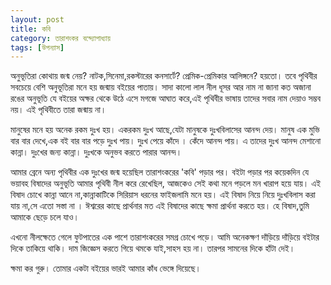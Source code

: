 ```yaml
---
layout: post
title: কবি
category: তারাশংকর বন্দ্যোপাধ্যায়
tags: [উপন্যাস]
---
```



অনুভূতিরা কোথায় জন্ম নেয়? নাটক,সিনেমা,রকস্টারের কনসার্টে? প্রেমিক-প্রেমিকার আলিঙ্গনে? হয়তো। তবে পৃথিবীর সবচেয়ে বেশি অনুভূতিরা মনে হয় জন্মায় বইয়ের পাতায়। সাদা কালো লাল নীল ধূসর আর নাম না জানা কত অজানা রঙের অনুভূতি যে বইয়ের অক্ষর থেকে উঠে এসে মগজে আঘাত করে,এই পৃথিবীর ভাষায় তাদের সবার নাম দেয়াও সম্ভব নয়। এই পৃথিবীতে তারা জন্মায় না।

মানুষের মনে হয় অনেক রকম দুঃখ হয়। একরকম দুঃখ আছে,যেটা মানুষকে দুঃখবিলাসের আনন্দ দেয়। মানুষ এক মুভি বার বার দেখে,এক বই বার বার পড়ে দুঃখ পায়। দুঃখ পেয়ে কাঁদে । কেঁদে আনন্দ পায়। এ তাদের দুঃখ আনন্দ মেশানো কান্না। দুঃখের জন্য কান্না। দুঃখকে অনুভব করতে পারার আনন্দ।
<!--বাকিঅংশ পড়ুন-->
 
আমার ব্রেনে অন্য পৃথিবীর এক দুঃখের জন্ম হয়েছিল তারাশংকরের 'কবি' পড়ার পর। বইটা পড়ার পর কয়েকদিন যে ভয়াবহ বিষাদের অনুভূতি আমার পৃথিবী নীল করে রেখেছিল, আজকেও সেই কথা মনে পড়লে মন খারাপ হয়ে যায়। এই বিষাদ চোখে কান্না আনে না,কান্নাকাটিকে সিরিয়াস ধরনের ফাইজলামি মনে হয়। এই বিষাদ নিয়ে নিয়ে দুঃখবিলাস করা যায় না,সে এতো সস্তা না । ঈশ্বরের কাছে প্রার্থনার মত এই বিষাদের কাছে ক্ষমা প্রার্থনা করতে হয়। হে বিষাদ,তুমি আমাকে ছেড়ে চলে যাও।

এখনো নীলক্ষেতে গেলে ফুটপাতের এক পাশে তারাশংকরের সমগ্র চোখে পড়ে। আমি অনেকক্ষণ দাঁড়িয়ে দাঁড়িয়ে বইটার দিকে তাকিয়ে থাকি। দাম জিজ্ঞেস করতে গিয়ে থমকে যাই,সাহস হয় না। তারপর সামনের দিকে হাঁটা দেই।

ক্ষমা কর গুরু। তোমার একটা বইয়ের ভারই আমার কাঁধ ভেঙ্গে দিয়েছে।